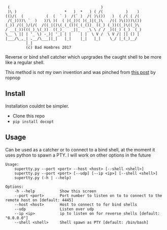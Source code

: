 ```
 (                                        )                  
 )\ )                     *   )  *   ) ( /(          )    )  
(()/(  (          (  (  ` )  /(` )  /( )\())   )  ( /( ( /(  
 /(_))))\ `  )   ))\ )(  ( )(_))( )(_)|(_)\   /(( )\()))\()) 
(_)) /((_)/(/(  /((_|()\(_(_())(_(_())_ ((_) (_))((_)\((_)\  
/ __(_))(((_)_\(_))  ((_)_   _||_   _\ \ / / _)((_) (_)  (_) 
\__ \ || | '_ \) -_)| '_| | |    | |  \ V /  \ V /| || () |  
|___/\_,_| .__/\___||_|   |_|    |_|   |_|    \_/ |_(_)__/   
         |_|                                                 
         (c) Bad Hombres 2017
```
Reverse or bind shell catcher which uprgrades the caught shell to be more like a regular shell.

This method is not my own invention and was pinched from [this post](https://blog.ropnop.com/upgrading-simple-shells-to-fully-interactive-ttys/) by ropnop

## Install
Installation couldnt be simpler.

* Clone this repo
* `pip install docopt`

## Usage
Can be used as a catcher or to connect to a bind shell, at the moment it uses
python to spawn a PTY. I will work on other options in the future

```
Usage:
    supertty.py --port <port> --host <host> [--shell <shell>]
    supertty.py --port <port> [--udp] [--ip <ip>] [--shell <shell>]
    supertty.py (-h | --help)

Options:
    -h --help           Show this screen
    --port <port>       Port number to listen on to to connect to the remote host on [default: 4445]
    --host <host>       Host to connect to for bind shells
    --udp               Listen over udp
    --ip <ip>           ip to listen on for reverse shells [default: "0.0.0.0"]
    --shell <shell>     Shell spawn as PTY [default: /bin/bash]
```
